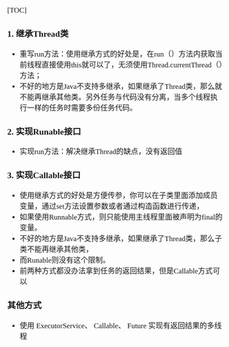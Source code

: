 <span  style="font-family: Simsun,serif; font-size: 17px; ">

[TOC]

### 1. 继承Thread类

- 重写run方法：使用继承方式的好处是，在run（）方法内获取当前线程直接使用this就可以了，无须使用Thread.currentThread（）方法；
- 不好的地方是Java不支持多继承，如果继承了Thread类，那么就不能再继承其他类。另外任务与代码没有分离，当多个线程执行一样的任务时需要多份任务代码。

### 2. 实现Runable接口

- 实现run方法：解决继承Thread的缺点，没有返回值

### 3. 实现Callable接口

- 使用继承方式的好处是方便传参，你可以在子类里面添加成员变量，通过set方法设置参数或者通过构造函数进行传递，
- 如果使用Runnable方式，则只能使用主线程里面被声明为final的变量。
- 不好的地方是Java不支持多继承，如果继承了Thread类，那么子类不能再继承其他类，
- 而Runable则没有这个限制。
- 前两种方式都没办法拿到任务的返回结果，但是Callable方式可以

### 其他方式

- 使用 ExecutorService、 Callable、 Future 实现有返回结果的多线程

</span>